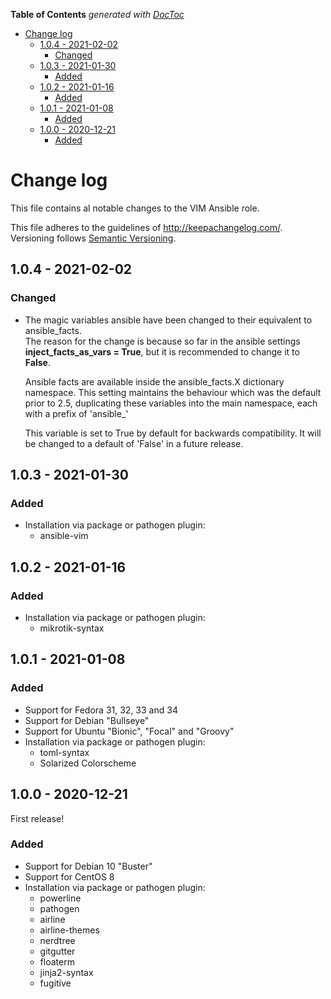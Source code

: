 <!-- START doctoc generated TOC please keep comment here to allow auto update -->
<!-- DON'T EDIT THIS SECTION, INSTEAD RE-RUN doctoc TO UPDATE -->
**Table of Contents**  *generated with [DocToc](https://github.com/thlorenz/doctoc)*

- [Change log](#change-log)
  - [1.0.4 - 2021-02-02](#104---2021-02-02)
    - [Changed](#changed)
  - [1.0.3 - 2021-01-30](#103---2021-01-30)
    - [Added](#added)
  - [1.0.2 - 2021-01-16](#102---2021-01-16)
    - [Added](#added-1)
  - [1.0.1 - 2021-01-08](#101---2021-01-08)
    - [Added](#added-2)
  - [1.0.0 - 2020-12-21](#100---2020-12-21)
    - [Added](#added-3)

<!-- END doctoc generated TOC please keep comment here to allow auto update -->

# Change log

This file contains al notable changes to the VIM Ansible role.

This file adheres to the guidelines of <http://keepachangelog.com/>. Versioning follows [Semantic Versioning](http://semver.org/).

## 1.0.4 - 2021-02-02

### Changed

- The magic variables ansible have been changed to their equivalent to ansible_facts.<br>
  The reason for the change is because so far in the ansible settings **inject_facts_as_vars = True**,
  but it is recommended to change it to **False**.

  Ansible facts are available inside the ansible_facts.X dictionary
  namespace. This setting maintains the behaviour which was the default prior
  to 2.5, duplicating these variables into the main namespace, each with a
  prefix of 'ansible_'

  This variable is set to True by default for backwards compatibility. It
  will be changed to a default of 'False' in a future release.

## 1.0.3 - 2021-01-30

### Added

- Installation via package or pathogen plugin:
  - ansible-vim

## 1.0.2 - 2021-01-16

### Added

- Installation via package or pathogen plugin:
  - mikrotik-syntax

## 1.0.1 - 2021-01-08

### Added

- Support for Fedora 31, 32, 33 and 34
- Support for Debian "Bullseye"
- Support for Ubuntu "Bionic", "Focal" and "Groovy"
- Installation via package or pathogen plugin:
  - toml-syntax
  - Solarized Colorscheme

## 1.0.0 - 2020-12-21

First release!

### Added

- Support for Debian 10 "Buster"
- Support for CentOS 8
- Installation via package or pathogen plugin:
  - powerline
  - pathogen
  - airline
  - airline-themes
  - nerdtree
  - gitgutter
  - floaterm
  - jinja2-syntax
  - fugitive
